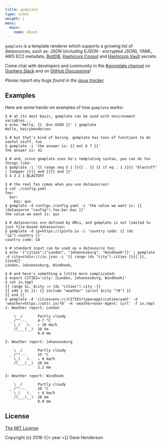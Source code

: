```yaml
---
title: gomplate
type: index
weight: 1
menu:
  main:
    name: About
---
```


`gomplate` is a template renderer which supports a growing list of datasources,
such as: JSON (_including EJSON - encrypted JSON_), YAML, AWS EC2 metadata, [BoltDB](https://pkg.go.dev/go.etcd.io/bbolt),
[Hashicorp Consul](https://www.consul.io/) and [Hashicorp Vault](https://www.vaultproject.io/) secrets.

Come chat with developers and community in the [#gomplate channel][] on [Gophers Slack][] and on [GitHub Discussions][discussions-url]!

_Please report any bugs found in the [issue tracker](https://github.com/hairyhenderson/gomplate/issues/)._

## Examples

Here are some hands-on examples of how `gomplate` works:

```console
$ # at its most basic, gomplate can be used with environment variables...
$ echo 'Hello, {{ .Env.USER }}' | gomplate
Hello, hairyhenderson

$ # but that's kind of boring. gomplate has tons of functions to do useful stuff, too
$ gomplate -i 'the answer is: {{ mul 6 7 }}'
the answer is: 42

$ # and, since gomplate uses Go's templating syntax, you can do fun things like:
$ gomplate -i '{{ range seq 5 1 }}{{ . }} {{ if eq . 1 }}{{ "blastoff" | toUpper }}{{ end }}{{ end }}'
5 4 3 2 1 BLASTOFF

$ # the real fun comes when you use datasources!
$ cat ./config.yaml
foo:
  bar:
    baz: qux
$ gomplate -d config=./config.yaml -i 'the value we want is: {{ (datasource "config").foo.bar.baz }}'
the value we want is: qux

$ # datasources are defined by URLs, and gomplate is not limited to just file-based datasources:
$ gomplate -d ip=https://ipinfo.io -i 'country code: {{ (ds "ip").country }}'
country code: CA

$ # standard input can be used as a datasource too:
$ echo '{"cities":["London", "Johannesburg", "Windhoek"]}' | gomplate -d city=stdin:///in.json -i '{{ range (ds "city").cities }}{{.}}, {{end}}'
London, Johannesburg, Windhoek, 

$ # and here's something a little more complicated:
$ export CITIES='city: [London, Johannesburg, Windhoek]'
$ cat in.tmpl
{{ range $i, $city := (ds "cities").city -}}
{{ add 1 $i }}: {{ include "weather" (print $city "?0") }}
{{ end }}
$ gomplate -d 'cities=env:///CITIES?type=application/yaml' -d 'weather=https://wttr.in/?0' -H 'weather=User-Agent: curl' -f in.tmpl
1: Weather report: London

    \  /       Partly cloudy
  _ /"".-.     4-7 °C
    \_(   ).   ↑ 20 km/h
    /(___(__)  10 km
               0.0 mm

2: Weather report: Johannesburg

    \  /       Partly cloudy
  _ /"".-.     15 °C
    \_(   ).   ↘ 0 km/h
    /(___(__)  10 km
               2.2 mm

3: Weather report: Windhoek

    \  /       Partly cloudy
  _ /"".-.     20 °C
    \_(   ).   ↑ 6 km/h
    /(___(__)  20 km
               0.0 mm
```

## License

[The MIT License](http://opensource.org/licenses/MIT)

Copyright (c) 2016-{{< year >}} Dave Henderson

[datasources]: ../datasources

[Gophers Slack]: https://invite.slack.golangbridge.org
[#gomplate channel]: https://gophers.slack.com/messages/CGTR16RM2/
[discussions-url]: https://github.com/hairyhenderson/gomplate/discussions
